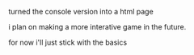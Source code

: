 turned the console version into a html page


i plan on making a more interative game in the future.

for now i'll just stick with the basics
